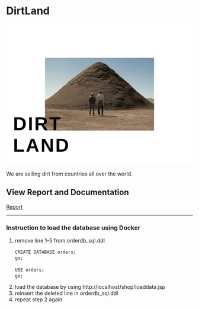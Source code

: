 # DirtLand

![](imgs/logo.png)

We are selling dirt from countries all over the world.


## View Report and Documentation
[Report](report.pdf)

------
<h3> Instruction to load the database using Docker </h3>
<ol>
<li> remove line 1-5 from orderdb_sql.ddl</li>

```
CREATE DATABASE orders;
go;

USE orders;
go;
```
<li>load the database by using http://localhost/shop/loaddata.jsp </li>
<li>reinsert the deleted line in orderdb_sql.ddl </li>
<li>repeat step 2 again.</li>
</ol>
